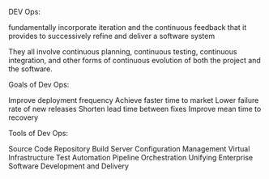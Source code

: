DEV Ops:

fundamentally incorporate iteration and the continuous feedback that it provides to successively refine and deliver a software system

They all involve continuous planning, continuous testing, continuous integration, and other forms of continuous evolution of both the project and the software.

Goals of Dev Ops:

Improve deployment frequency
Achieve faster time to market
Lower failure rate of new releases
Shorten lead time between fixes
Improve mean time to recovery


Tools of Dev Ops:

Source Code Repository
Build Server
Configuration Management
Virtual Infrastructure
Test Automation
Pipeline Orchestration
Unifying Enterprise Software Development and Delivery
